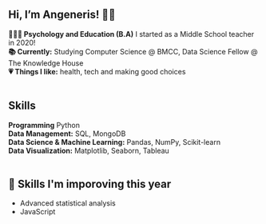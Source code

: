 ## Hi, I’m Angeneris! 👋🏽<br>

**👩🏾‍🎓 Psychology and Education (B.A)** I started as a Middle School teacher in 2020!<br> 
**📚 Currently:** Studying Computer Science @ BMCC, Data Science Fellow @ The Knowledge House <br>
**💗 Things I like:** health, tech and making good choices <br> 
<br>
## Skills<br>
**Programming** Python <br>
**Data Management:** SQL, MongoDB<br>
**Data Science & Machine Learning:** Pandas, NumPy, Scikit-learn<br>
**Data Visualization:** Matplotlib, Seaborn, Tableau<br>
<br>
## 🌱 Skills I'm imporoving this year <br>
- Advanced statistical analysis <br>
- JavaScript <br>

